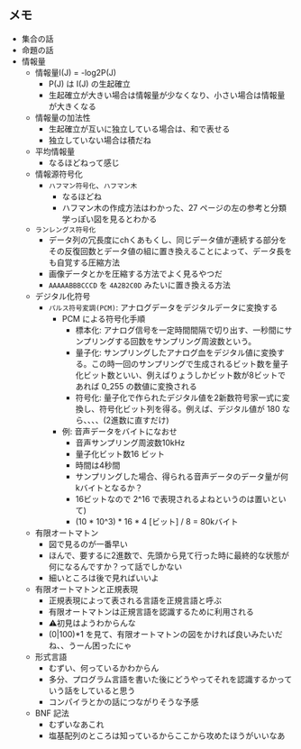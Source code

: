 ## メモ
- 集合の話
- 命題の話
- 情報量
  - 情報量I(J) = -log2P(J) 
    - P(J) は I(J) の生起確立
    - 生起確立が大きい場合は情報量が少なくなり、小さい場合は情報量が大きくなる
  - 情報量の加法性
    - 生起確立が互いに独立している場合は、和で表せる
    - 独立していない場合は積だね
  - 平均情報量
    - なるほどねって感じ
  - 情報源符号化
    - `ハフマン符号化`、`ハフマン木`
      - なるほどね
      - ハフマン木の作成方法はわかった、27 ページの左の参考と分類学っぽい図を見るとわかる
  - `ランレングス符号化`
    - データ列の冗長度にchくあもくし、同じデータ値が連続する部分をその反復回数とデータ値の組に置き換えることによって、データ長をも自覚する圧縮方法
    - 画像データとかを圧縮する方法でよく見るやつだ
    - `AAAAABBBCCCD` を `4A2B2C0D` みたいに置き換える方法
  - デジタル化符号
    - `パルス符号変調(PCM)`: アナログデータをデジタルデータに変換する
      - PCM による符号化手順
        - 標本化: アナログ信号を一定時間間隔で切り出す、一秒間にサンプリングする回数をサンプリング周波数という。
        - 量子化: サンプリングしたアナログ血をデジタル値に変換する。この時一回のサンプリングで生成されるビット数を量子化ビット数といい、例えばりょうしかビット数が8ビットであれば 0_255 の数値に変換される
        - 符号化: 量子化で作られたデジタル値を2新数符号家一式に変換し、符号化ビット列を得る。例えば、デジタル値が 180 なら、、、、(2進数に直すだけ)
      - 例: 音声データをバイトになおせ
        - 音声サンプリング周波数10kHz
        - 量子化ビット数16 ビット
        - 時間は4秒間
        - サンプリングした場合、得られる音声データのデータ量が何kバイトとなるか？
        - 16ビットなので 2^16 で表現されるよねというのは置いといて)
        - (10 * 10^3) * 16 * 4 [ビット] / 8 = 80kバイト
  - 有限オートマトン
    - 図で見るのが一番早い
    - ほんで、要するに2進数で、先頭から見て行った時に最終的な状態が何になるんですか？って話でしかない
    - 細いところは後で見ればいいよ
  - 有限オートマトンと正規表現
    - 正規表現によって表される言語を正規言語と呼ぶ
    - 有限オートマトンは正規言語を認識するために利用される
    - ⚠️初見はようわからんな
    - (0|100)*1 を見て、有限オートマトンの図をかければ良いみたいだね、、うーん困ったにゃ
  - 形式言語
    - むずい、何っているかわからん
    - 多分、プログラム言語を書いた後にどうやってそれを認識するかっていう話をしていると思う
    - コンパイラとかの話につながりそうな予感
  - BNF 記法
    - むずいなあこれ
    - 塩基配列のところは知っているからここから攻めたほうがいいなあ